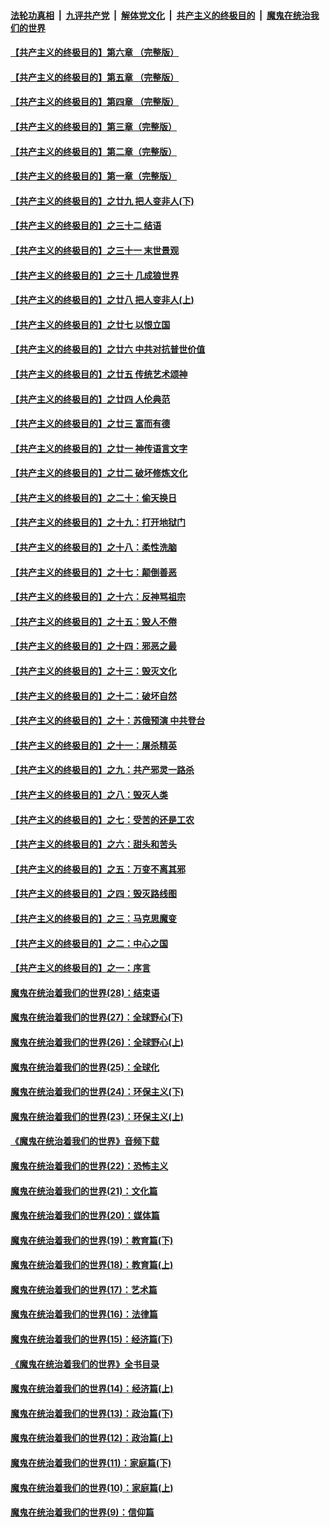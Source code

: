 ####  [法轮功真相](../../../../basic/blob/master/README.md?t=04011201) &nbsp;|&nbsp; [九评共产党](../../../../9ping.md/blob/master/README.md?t=04011201) &nbsp;|&nbsp; [解体党文化](../../../../jtdwh.md/blob/master/README.md?t=04011201)  &nbsp;|&nbsp; [共产主义的终极目的](../../../../gczydzjmd.md/blob/master/README.md?t=04011201) &nbsp;|&nbsp; [魔鬼在统治我们的世界](../../../../mgztzwmdsj.md/blob/master/README.md?t=04011201) 

#### [【共产主义的终极目的】第六章 （完整版）](../pages/nsc422/n11428913.md?t=04011201) 

#### [【共产主义的终极目的】第五章 （完整版）](../pages/nsc422/n11428912.md?t=04011201) 

#### [【共产主义的终极目的】第四章 （完整版）](../pages/nsc422/n11428907.md?t=04011201) 

#### [【共产主义的终极目的】第三章（完整版）](../pages/nsc422/n11428848.md?t=04011201) 

#### [【共产主义的终极目的】第二章（完整版）](../pages/nsc422/n11428831.md?t=04011201) 

#### [【共产主义的终极目的】第一章（完整版）](../pages/nsc422/n11417651.md?t=04011201) 

#### [【共产主义的终极目的】之廿九 把人变非人(下)](../pages/nsc422/n11344140.md?t=04011201) 

#### [【共产主义的终极目的】之三十二 结语](../pages/nsc422/n11360535.md?t=04011201) 

#### [【共产主义的终极目的】之三十一 末世景观](../pages/nsc422/n11351129.md?t=04011201) 

#### [【共产主义的终极目的】之三十 几成狼世界](../pages/nsc422/n11348280.md?t=04011201) 

#### [【共产主义的终极目的】之廿八 把人变非人(上)](../pages/nsc422/n11340492.md?t=04011201) 

#### [【共产主义的终极目的】之廿七 以恨立国](../pages/nsc422/n11336944.md?t=04011201) 

#### [【共产主义的终极目的】之廿六 中共对抗普世价值](../pages/nsc422/n11324785.md?t=04011201) 

#### [【共产主义的终极目的】之廿五 传统艺术颂神](../pages/nsc422/n11296396.md?t=04011201) 

#### [【共产主义的终极目的】之廿四 人伦典范](../pages/nsc422/n11296397.md?t=04011201) 

#### [【共产主义的终极目的】之廿三 富而有德](../pages/nsc422/n11283598.md?t=04011201) 

#### [【共产主义的终极目的】之廿一 神传语言文字](../pages/nsc422/n11263265.md?t=04011201) 

#### [【共产主义的终极目的】之廿二 破坏修炼文化](../pages/nsc422/n11245728.md?t=04011201) 

#### [【共产主义的终极目的】之二十：偷天换日](../pages/nsc422/n11238846.md?t=04011201) 

#### [【共产主义的终极目的】之十九：打开地狱门](../pages/nsc422/n11206376.md?t=04011201) 

#### [【共产主义的终极目的】之十八：柔性洗脑](../pages/nsc422/n11199994.md?t=04011201) 

#### [【共产主义的终极目的】之十七：颠倒善恶](../pages/nsc422/n11179782.md?t=04011201) 

#### [【共产主义的终极目的】之十六：反神骂祖宗](../pages/nsc422/n11166798.md?t=04011201) 

#### [【共产主义的终极目的】之十五：毁人不倦](../pages/nsc422/n11166792.md?t=04011201) 

#### [【共产主义的终极目的】之十四：邪恶之最](../pages/nsc422/n11150249.md?t=04011201) 

#### [【共产主义的终极目的】之十三：毁灭文化](../pages/nsc422/n11135227.md?t=04011201) 

#### [【共产主义的终极目的】之十二：破坏自然](../pages/nsc422/n11135214.md?t=04011201) 

#### [【共产主义的终极目的】之十：苏俄预演 中共登台](../pages/nsc422/n11118424.md?t=04011201) 

#### [【共产主义的终极目的】之十一：屠杀精英](../pages/nsc422/n11118442.md?t=04011201) 

#### [【共产主义的终极目的】之九：共产邪灵一路杀](../pages/nsc422/n11114139.md?t=04011201) 

#### [【共产主义的终极目的】之八：毁灭人类](../pages/nsc422/n11108503.md?t=04011201) 

#### [【共产主义的终极目的】之七：受苦的还是工农](../pages/nsc422/n11101809.md?t=04011201) 

#### [【共产主义的终极目的】之六：甜头和苦头](../pages/nsc422/n11096971.md?t=04011201) 

#### [【共产主义的终极目的】之五：万变不离其邪](../pages/nsc422/n11091285.md?t=04011201) 

#### [【共产主义的终极目的】之四：毁灭路线图](../pages/nsc422/n11086284.md?t=04011201) 

#### [【共产主义的终极目的】之三：马克思魔变](../pages/nsc422/n11061941.md?t=04011201) 

#### [【共产主义的终极目的】之二：中心之国](../pages/nsc422/n11047728.md?t=04011201) 

#### [【共产主义的终极目的】之一：序言](../pages/nsc422/n11086077.md?t=04011201) 

#### [魔鬼在统治着我们的世界(28)：结束语](../pages/nsc422/n10936246.md?t=04011201) 

#### [魔鬼在统治着我们的世界(27)：全球野心(下)](../pages/nsc422/n10928319.md?t=04011201) 

#### [魔鬼在统治着我们的世界(26)：全球野心(上)](../pages/nsc422/n10900318.md?t=04011201) 

#### [魔鬼在统治着我们的世界(25)：全球化](../pages/nsc422/n10788205.md?t=04011201) 

#### [魔鬼在统治着我们的世界(24)：环保主义(下)](../pages/nsc422/n10695307.md?t=04011201) 

#### [魔鬼在统治着我们的世界(23)：环保主义(上)](../pages/nsc422/n10688613.md?t=04011201) 

#### [《魔鬼在统治着我们的世界》音频下载](../pages/nsc422/n10635553.md?t=04011201) 

#### [魔鬼在统治着我们的世界(22)：恐怖主义](../pages/nsc422/n10614727.md?t=04011201) 

#### [魔鬼在统治着我们的世界(21)：文化篇](../pages/nsc422/n10597706.md?t=04011201) 

#### [魔鬼在统治着我们的世界(20)：媒体篇](../pages/nsc422/n10586579.md?t=04011201) 

#### [魔鬼在统治着我们的世界(19)：教育篇(下)](../pages/nsc422/n10564808.md?t=04011201) 

#### [魔鬼在统治着我们的世界(18)：教育篇(上)](../pages/nsc422/n10526970.md?t=04011201) 

#### [魔鬼在统治着我们的世界(17)：艺术篇](../pages/nsc422/n10499093.md?t=04011201) 

#### [魔鬼在统治着我们的世界(16)：法律篇](../pages/nsc422/n10485969.md?t=04011201) 

#### [魔鬼在统治着我们的世界(15)：经济篇(下)](../pages/nsc422/n10469975.md?t=04011201) 

#### [《魔鬼在统治着我们的世界》全书目录](../pages/nsc422/n10464261.md?t=04011201) 

#### [魔鬼在统治着我们的世界(14)：经济篇(上)](../pages/nsc422/n10457370.md?t=04011201) 

#### [魔鬼在统治着我们的世界(13)：政治篇(下)](../pages/nsc422/n10448270.md?t=04011201) 

#### [魔鬼在统治着我们的世界(12)：政治篇(上)](../pages/nsc422/n10444576.md?t=04011201) 

#### [魔鬼在统治着我们的世界(11)：家庭篇(下)](../pages/nsc422/n10440961.md?t=04011201) 

#### [魔鬼在统治着我们的世界(10)：家庭篇(上)](../pages/nsc422/n10435448.md?t=04011201) 

#### [魔鬼在统治着我们的世界(9)：信仰篇](../pages/nsc422/n10432159.md?t=04011201) 

